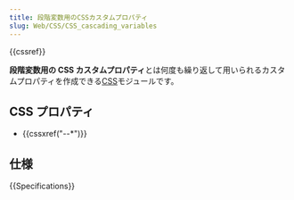 ```yaml
---
title: 段階変数用のCSSカスタムプロパティ
slug: Web/CSS/CSS_cascading_variables
---
```


{{cssref}}

**段階変数用の CSS カスタムプロパティ**とは何度も繰り返して用いられるカスタムプロパティを作成できる[CSS](/ja/docs/Web/CSS)モジュールです。

## CSS プロパティ

- {{cssxref("--*")}}

## 仕様

{{Specifications}}
